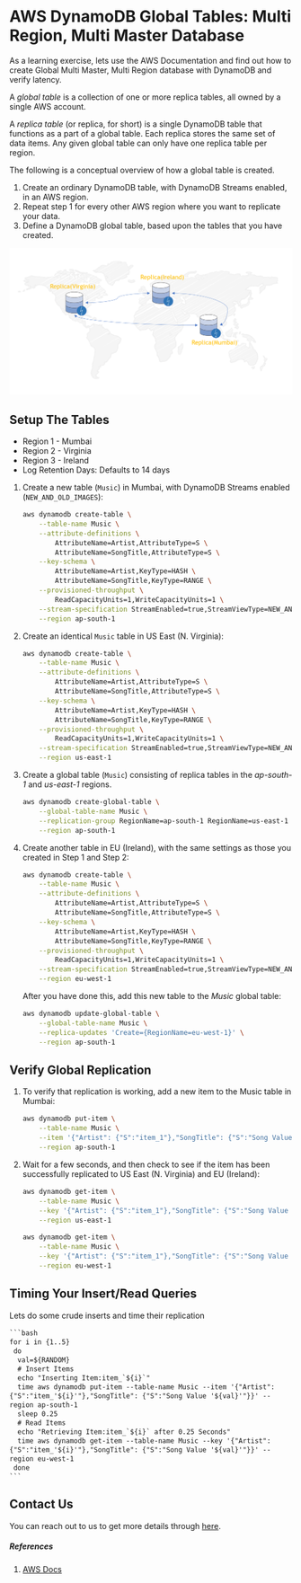 # AWS DynamoDB Global Tables: Multi Region, Multi Master Database

As a learning exercise, lets use the AWS Documentation and find out how to create Global Multi Master, Multi Region database with DynamoDB and verify latency.

A _global table_ is a collection of one or more replica tables, all owned by a single AWS account.

A _replica table_ (or replica, for short) is a single DynamoDB table that functions as a part of a global table. Each replica stores the same set of data items. Any given global table can only have one replica table per region.

The following is a conceptual overview of how a global table is created.

1. Create an ordinary DynamoDB table, with DynamoDB Streams enabled, in an AWS region.
1. Repeat step 1 for every other AWS region where you want to replicate your data.
1. Define a DynamoDB global table, based upon the tables that you have created.

![AWS DynamoDB Global Tables](images/miztiik-dynamo-global-tables.png)

## Setup The Tables

- Region 1 - Mumbai
- Region 2 - Virginia
- Region 3 - Ireland
- Log Retention Days: Defaults to 14 days

1. Create a new table (`Music`) in Mumbai, with DynamoDB Streams enabled (`NEW_AND_OLD_IMAGES`):

    ```bash
    aws dynamodb create-table \
        --table-name Music \
        --attribute-definitions \
            AttributeName=Artist,AttributeType=S \
            AttributeName=SongTitle,AttributeType=S \
        --key-schema \
            AttributeName=Artist,KeyType=HASH \
            AttributeName=SongTitle,KeyType=RANGE \
        --provisioned-throughput \
            ReadCapacityUnits=1,WriteCapacityUnits=1 \
        --stream-specification StreamEnabled=true,StreamViewType=NEW_AND_OLD_IMAGES \
        --region ap-south-1
    ```

1. Create an identical `Music` table in US East (N. Virginia):

    ```bash
    aws dynamodb create-table \
        --table-name Music \
        --attribute-definitions \
            AttributeName=Artist,AttributeType=S \
            AttributeName=SongTitle,AttributeType=S \
        --key-schema \
            AttributeName=Artist,KeyType=HASH \
            AttributeName=SongTitle,KeyType=RANGE \
        --provisioned-throughput \
            ReadCapacityUnits=1,WriteCapacityUnits=1 \
        --stream-specification StreamEnabled=true,StreamViewType=NEW_AND_OLD_IMAGES \
        --region us-east-1
    ```

1. Create a global table (`Music`) consisting of replica tables in the *ap-south-1* and *us-east-1* regions.

    ```bash
    aws dynamodb create-global-table \
        --global-table-name Music \
        --replication-group RegionName=ap-south-1 RegionName=us-east-1 \
        --region ap-south-1
    ```

1. Create another table in EU (Ireland), with the same settings as those you created in Step 1 and Step 2:

    ```bash
    aws dynamodb create-table \
        --table-name Music \
        --attribute-definitions \
            AttributeName=Artist,AttributeType=S \
            AttributeName=SongTitle,AttributeType=S \
        --key-schema \
            AttributeName=Artist,KeyType=HASH \
            AttributeName=SongTitle,KeyType=RANGE \
        --provisioned-throughput \
            ReadCapacityUnits=1,WriteCapacityUnits=1 \
        --stream-specification StreamEnabled=true,StreamViewType=NEW_AND_OLD_IMAGES \
        --region eu-west-1
    ```

    After you have done this, add this new table to the *Music* global table:

    ```bash
    aws dynamodb update-global-table \
        --global-table-name Music \
        --replica-updates 'Create={RegionName=eu-west-1}' \
        --region ap-south-1
    ```

## Verify Global Replication

1. To verify that replication is working, add a new item to the Music table in Mumbai:

    ```bash
    aws dynamodb put-item \
        --table-name Music \
        --item '{"Artist": {"S":"item_1"},"SongTitle": {"S":"Song Value 1"}}' \
        --region ap-south-1
    ```

1. Wait for a few seconds, and then check to see if the item has been successfully replicated to US East (N\. Virginia) and EU (Ireland):

    ```bash
    aws dynamodb get-item \
        --table-name Music \
        --key '{"Artist": {"S":"item_1"},"SongTitle": {"S":"Song Value 1"}}' \
        --region us-east-1
    ```

    ```bash
    aws dynamodb get-item \
        --table-name Music \
        --key '{"Artist": {"S":"item_1"},"SongTitle": {"S":"Song Value 1"}}' \
        --region eu-west-1
    ```

## Timing Your Insert/Read Queries

  Lets do some crude inserts and time their replication

    ```bash
    for i in {1..5}
     do
      val=${RANDOM}
      # Insert Items
      echo "Inserting Item:item_`${i}`"
      time aws dynamodb put-item --table-name Music --item '{"Artist": {"S":"item_'${i}'"},"SongTitle": {"S":"Song Value '${val}'"}}' --region ap-south-1
      sleep 0.25
      # Read Items
      echo "Retrieving Item:item_`${i}` after 0.25 Seconds"
      time aws dynamodb get-item --table-name Music --key '{"Artist": {"S":"item_'${i}'"},"SongTitle": {"S":"Song Value '${val}'"}}' --region eu-west-1
     done
    ```
  
## Contact Us

You can reach out to us to get more details through [here](https://youtube.com/c/valaxytechnologies/about).

##### References

1. [AWS Docs](https://docs.aws.amazon.com/amazondynamodb/latest/developerguide/globaltables.tutorial.html)
